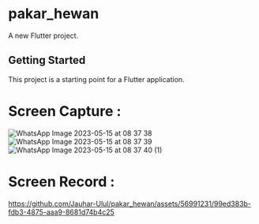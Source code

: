 # pakar_hewan

A new Flutter project.

## Getting Started

This project is a starting point for a Flutter application.

# Screen Capture :
![WhatsApp Image 2023-05-15 at 08 37 38](https://github.com/Jauhar-Ulul/pakar_hewan/assets/56991231/2874616f-31a3-45cf-8242-c8835d4c02a6)
![WhatsApp Image 2023-05-15 at 08 37 39](https://github.com/Jauhar-Ulul/pakar_hewan/assets/56991231/c6e790ab-dc29-4123-85b0-448b64c98c3a)
![WhatsApp Image 2023-05-15 at 08 37 40 (1)](https://github.com/Jauhar-Ulul/pakar_hewan/assets/56991231/ec540a25-ef4a-4d34-811d-ea397fe4991d)

# Screen Record :



https://github.com/Jauhar-Ulul/pakar_hewan/assets/56991231/99ed383b-fdb3-4875-aaa9-8681d74b4c25

